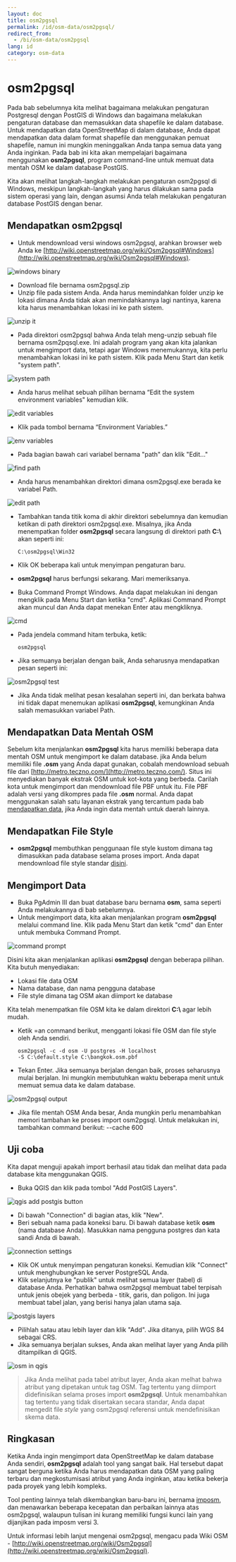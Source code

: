 ```yaml
---
layout: doc
title: osm2pgsql
permalink: /id/osm-data/osm2pgsql/
redirect_from:
  - /bi/osm-data/osm2pgsql
lang: id
category: osm-data
---
```


osm2pgsql
==========
Pada bab sebelumnya kita melihat bagaimana melakukan pengaturan Postgresql dengan PostGIS 
di Windows dan bagaimana melakukan pengaturan database dan memasukkan data shapefile ke 
dalam database. Untuk mendapatkan data OpenStreetMap di dalam database, Anda dapat 
mendapatkan data dalam format shapefile dan menggunakan pemuat shapefile, namun ini 
mungkin meninggalkan Anda tanpa semua data yang Anda inginkan. Pada bab ini kita
akan mempelajari bagaimana menggunakan **osm2pgsql**, program command-line untuk
memuat data mentah OSM ke dalam database PostGIS.

Kita akan melihat langkah-langkah melakukan pengaturan osm2pgsql di Windows, meskipun
langkah-langkah yang harus dilakukan sama pada sistem operasi yang lain, dengan asumsi
Anda telah melakukan pengaturan database PostGIS dengan benar. 

Mendapatkan osm2pgsql
---------------------
*	Untuk mendownload versi windows osm2pgsql, arahkan browser web Anda ke 
	[http://wiki.openstreetmap.org/wiki/Osm2pgsql#Windows](http://wiki.openstreetmap.org/wiki/Osm2pgsql#Windows).

![windows binary][]

*	Download file bernama osm2pgsql.zip
*	Unzip file pada sistem Anda. Anda harus memindahkan folder unzip ke lokasi dimana Anda tidak 
	akan memindahkannya lagi nantinya, karena kita harus menambahkan lokasi ini ke path sistem.

![unzip it][]

*	Pada direktori osm2pgsql bahwa Anda telah meng-unzip sebuah file bernama osm2pqsql.exe. Ini 
	adalah program yang akan kita jalankan untuk mengimport data, tetapi agar Windows menemukannya,
	kita perlu menambahkan lokasi ini ke path sistem. Klik pada Menu Start dan ketik "system path".

![system path][]

*	Anda harus melihat sebuah pilihan bernama “Edit the system environment variables" kemudian klik.

![edit variables][]

*	Klik pada tombol bernama “Environment Variables.”

![env variables][]

*	Pada bagian bawah cari variabel bernama "path" dan klik "Edit..."

![find path][]

*	Anda harus menambahkan direktori dimana osm2pgsql.exe berada ke variabel Path.

![edit path][]

*	Tambahkan tanda titik koma di akhir direktori sebelumnya dan kemudian ketikan di
	path direktori osm2pgsql.exe. Misalnya, jika Anda menempatkan folder **osm2pgsql**
	secara langsung di direktori path **C:\\** akan seperti ini: 
	
		C:\osm2pgsql\Win32

*	Klik OK beberapa kali untuk menyimpan pengaturan baru.
*	**osm2pgsql** harus berfungsi sekarang. Mari memeriksanya.
*	Buka Command Prompt Windows. Anda dapat melakukan ini dengan mengklik pada Menu Start 
	dan ketika "cmd". Aplikasi Command Prompt akan muncul dan Anda dapat menekan Enter atau
	mengkliknya.

![cmd][]

*	Pada jendela command hitam terbuka, ketik:

		osm2pgsql

*	Jika semuanya berjalan dengan baik, Anda seharusnya mendapatkan pesan seperti ini:

![osm2pgsql test][]

*	Jika Anda tidak melihat pesan kesalahan seperti ini, dan berkata bahwa ini tidak dapat
	menemukan aplikasi **osm2pgsql**, kemungkinan Anda salah memasukkan variabel Path.
	
Mendapatkan Data Mentah OSM
---------------------------
Sebelum kita menjalankan **osm2pgsql** kita harus memiliki beberapa data mentah OSM untuk
mengimport ke dalam database. jika Anda belum memiliki file **.osm** yang Anda dapat gunakan,
cobalah mendownload sebuah file dari [http://metro.teczno.com/](http://metro.teczno.com/). 
Situs ini menyediakan banyak ekstrak OSM untuk kot-kota yang berbeda. Carilah kota untuk
mengimport dan mendownload file PBF untuk itu. File PBF adalah versi yang dikompres pada 
file **.osm** normal. Anda dapat menggunakan salah satu layanan ekstrak yang tercantum pada 
bab [mendapatkan data](/id/osm-data/getting-data), jika Anda ingin data mentah untuk daerah lainnya.

Mendapatkan File Style
----------------------
*	**osm2pgsql** membuthkan penggunaan file style kustom dimana tag dimasukkan pada database
	selama proses import. Anda dapat mendownload file style standar [disini](/files/default.style).

Mengimport Data
----------------
*	Buka PgAdmin III dan buat database baru bernama **osm**, sama seperti Anda melakukannya
	di bab sebelumnya.
*	Untuk mengimport data, kita akan menjalankan program **osm2pgsql** melalui command line.
	Klik pada Menu Start dan ketik "cmd" dan Enter untuk membuka Command Prompt.

![command prompt][]

Disini kita akan menjalankan aplikasi **osm2pgsql** dengan beberapa pilihan. Kita butuh
menyediakan:

* Lokasi file data OSM
* Nama database, dan nama pengguna database
* File style dimana tag OSM akan diimport ke database

Kita telah menempatkan file OSM kita ke dalam direktori **C:\\** agar lebih mudah.

*	Ketik =an command berikut, mengganti lokasi file OSM dan file style oleh Anda sendiri.

		osm2pgsql -c -d osm -U postgres -H localhost
		-S C:\default.style C:\bangkok.osm.pbf

*	Tekan Enter. Jika semuanya berjalan dengan baik, proses seharusnya mulai berjalan. Ini mungkin
	membutuhkan waktu beberapa menit untuk memuat semua data ke dalam database.
	
![osm2pgsql output][]

*	Jika file mentah OSM Anda besar, Anda mungkin perlu menambahkan memori tambahan ke 
	proses import osm2pgsql. Untuk melakukan ini, tambahkan command berikut:
		--cache 600

Uji coba
----------
Kita dapat menguji apakah import berhasil atau tidak dan melihat data pada database kita menggunakan
QGIS.

* 	Buka QGIS dan klik pada tombol "Add PostGIS Layers".

![qgis add postgis button][]

*	Di bawah "Connection" di bagian atas, klik "New".
*	Beri sebuah nama pada koneksi baru. Di bawah database ketik **osm** (nama database Anda).
	Masukkan nama pengguna postgres dan kata sandi Anda di bawah.

![connection settings][]

*	Klik OK untuk menyimpan pengaturan koneksi. Kemudian klik "Connect" untuk menghubungkan
	ke server PostgreSQL Anda.
*	Klik selanjutnya ke "publik" untuk melihat semua layer (tabel) di database Anda. Perhatikan
	bahwa osm2pgsql membuat tabel terpisah untuk jenis obejek yang berbeda - titik, garis, dan
	poligon. Ini juga membuat tabel jalan, yang berisi hanya jalan utama saja.
	
![postgis layers][]

*	Pilihlah satau atau lebih layer dan klik "Add". Jika ditanya, pilih WGS 84 sebagai CRS.
*	Jika semuanya berjalan sukses, Anda akan melihat layer yang Anda pilih ditampilkan di QGIS.

![osm in qgis][]

> Jika Anda melihat pada tabel atribut layer, Anda akan melhat bahwa atribut yang dipetakan
> untuk tag OSM. Tag tertentu yang diimport didefinisikan selama proses import **osm2pgsql**.
> Untuk menambahkan tag tertentu yang tidak disertakan secara standar, Anda dapat mengedit
> file *style* yang osm2pgsql referensi untuk mendefinisikan skema data.

Ringkasan
----------
Ketika Anda ingin mengimport data OpenStreetMap ke dalam database Anda sendiri, **osm2pgsql** adalah
tool yang sangat baik. Hal tersebut dapat sangat berguna ketika Anda harus mendapatkan data OSM
yang paling terbaru dan megkostumisasi atribut yang Anda inginkan, atau ketika bekerja pada proyek
yang lebih kompleks.

Tool penting lainnya telah dikembangkan baru-baru ini, bernama [imposm](http://imposm.org/), dan
menawarkan beberapa kecepatan dan perbaikan lainnya atas osm2pgsql, walaupun tulisan ini kurang memiliki
fungsi kunci lain yang dijanjikan pada imposm versi 3.

Untuk informasi lebih lanjut mengenai osm2pgsql, mengacu pada Wiki OSM -
[http://wiki.openstreetmap.org/wiki/Osm2pgsql](http://wiki.openstreetmap.org/wiki/Osm2pgsql).


[windows binary]: /images/osm-data/windows-binary.png
[unzip it]: /images/osm-data/unzip-it.png
[system path]: /images/osm-data/system-path.png
[edit variables]: /images/osm-data/edit-environment-variables.png
[env variables]: /images/osm-data/environment-variables.png
[find path]: /images/osm-data/find-path.png
[edit path]: /images/osm-data/edit-path-variable.png
[cmd]: /images/osm-data/cmd.png
[osm2pgsql test]: /images/osm-data/osm2pgsql-test.png
[command prompt]: /images/osm-data/command-prompt.png
[osm2pgsql output]: /images/osm-data/osm2pgsql-output.png
[qgis add postgis button]: /images/osm-data/add-postgis-button.png
[connection settings]: /images/osm-data/connection-settings.png
[postgis layers]: /images/osm-data/postgis-layers.png
[osm in qgis]: /images/osm-data/osm-in-qgis.png


